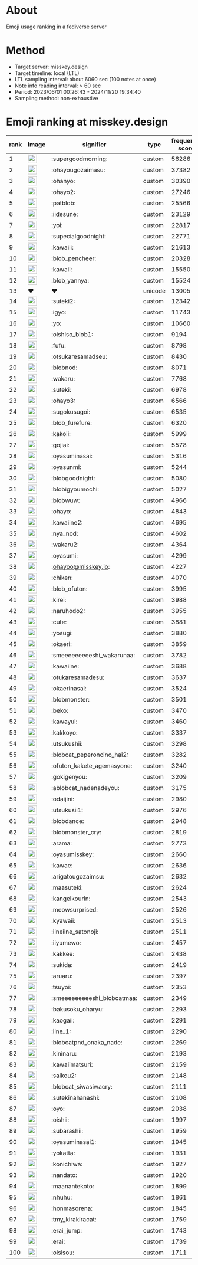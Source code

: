 # About
Emoji usage ranking in a fediverse server

# Method
- Target server: misskey.design
- Target timeline: local (LTL)
- LTL sampling interval: about 6060 sec (100 notes at once)
- Note info reading interval: > 60 sec
- Period: 2023/06/01 00:26:43 - 2024/11/20 19:34:40 
- Sampling method: non-exhaustive

# Emoji ranking at misskey.design

|rank|image|signifier|type|frequency score|
|----|----|----|----|----|
|1|<img height="24" src="https://misskey.design/emoji/supergoodmorning.webp">|:supergoodmorning:|custom|56286|
|2|<img height="24" src="https://misskey.design/emoji/ohayougozaimasu.webp">|:ohayougozaimasu:|custom|37382|
|3|<img height="24" src="https://misskey.design/emoji/ohanyo.webp">|:ohanyo:|custom|30390|
|4|<img height="24" src="https://misskey.design/emoji/ohayo2.webp">|:ohayo2:|custom|27246|
|5|<img height="24" src="https://misskey.design/emoji/patblob.webp">|:patblob:|custom|25566|
|6|<img height="24" src="https://misskey.design/emoji/iidesune.webp">|:iidesune:|custom|23129|
|7|<img height="24" src="https://misskey.design/emoji/yoi.webp">|:yoi:|custom|22817|
|8|<img height="24" src="https://misskey.design/emoji/supecialgoodnight.webp">|:supecialgoodnight:|custom|22771|
|9|<img height="24" src="https://misskey.design/emoji/kawaiii.webp">|:kawaiii:|custom|21613|
|10|<img height="24" src="https://misskey.design/emoji/blob_pencheer.webp">|:blob_pencheer:|custom|20328|
|11|<img height="24" src="https://misskey.design/emoji/kawaii.webp">|:kawaii:|custom|15550|
|12|<img height="24" src="https://misskey.design/emoji/blob_yannya.webp">|:blob_yannya:|custom|15524|
|13|❤|❤|unicode|13005|
|14|<img height="24" src="https://misskey.design/emoji/suteki2.webp">|:suteki2:|custom|12342|
|15|<img height="24" src="https://misskey.design/emoji/igyo.webp">|:igyo:|custom|11743|
|16|<img height="24" src="https://misskey.design/emoji/yo.webp">|:yo:|custom|10660|
|17|<img height="24" src="https://misskey.design/emoji/oishiso_blob1.webp">|:oishiso_blob1:|custom|9194|
|18|<img height="24" src="https://misskey.design/emoji/fufu.webp">|:fufu:|custom|8798|
|19|<img height="24" src="https://misskey.design/emoji/otsukaresamadseu.webp">|:otsukaresamadseu:|custom|8430|
|20|<img height="24" src="https://misskey.design/emoji/blobnod.webp">|:blobnod:|custom|8071|
|21|<img height="24" src="https://misskey.design/emoji/wakaru.webp">|:wakaru:|custom|7768|
|22|<img height="24" src="https://misskey.design/emoji/suteki.webp">|:suteki:|custom|6978|
|23|<img height="24" src="https://misskey.design/emoji/ohayo3.webp">|:ohayo3:|custom|6566|
|24|<img height="24" src="https://misskey.design/emoji/sugokusugoi.webp">|:sugokusugoi:|custom|6535|
|25|<img height="24" src="https://misskey.design/emoji/blob_furefure.webp">|:blob_furefure:|custom|6320|
|26|<img height="24" src="https://misskey.design/emoji/kakoii.webp">|:kakoii:|custom|5999|
|27|<img height="24" src="https://misskey.design/emoji/gojiai.webp">|:gojiai:|custom|5578|
|28|<img height="24" src="https://misskey.design/emoji/oyasuminasai.webp">|:oyasuminasai:|custom|5316|
|29|<img height="24" src="https://misskey.design/emoji/oyasunmi.webp">|:oyasunmi:|custom|5244|
|30|<img height="24" src="https://misskey.design/emoji/blobgoodnight.webp">|:blobgoodnight:|custom|5080|
|31|<img height="24" src="https://misskey.design/emoji/blobigyoumochi.webp">|:blobigyoumochi:|custom|5027|
|32|<img height="24" src="https://misskey.design/emoji/blobwuw.webp">|:blobwuw:|custom|4966|
|33|<img height="24" src="https://misskey.design/emoji/ohayo.webp">|:ohayo:|custom|4843|
|34|<img height="24" src="https://misskey.design/emoji/kawaiine2.webp">|:kawaiine2:|custom|4695|
|35|<img height="24" src="https://misskey.design/emoji/nya_nod.webp">|:nya_nod:|custom|4602|
|36|<img height="24" src="https://misskey.design/emoji/wakaru2.webp">|:wakaru2:|custom|4364|
|37|<img height="24" src="https://misskey.design/emoji/oyasumi.webp">|:oyasumi:|custom|4299|
|38|<img height="24" src="https://misskey.design/emoji/ohayoo.webp">|:ohayoo@misskey.io:|custom|4227|
|39|<img height="24" src="https://misskey.design/emoji/chiken.webp">|:chiken:|custom|4070|
|40|<img height="24" src="https://misskey.design/emoji/blob_ofuton.webp">|:blob_ofuton:|custom|3995|
|41|<img height="24" src="https://misskey.design/emoji/kirei.webp">|:kirei:|custom|3988|
|42|<img height="24" src="https://misskey.design/emoji/naruhodo2.webp">|:naruhodo2:|custom|3955|
|43|<img height="24" src="https://misskey.design/emoji/cute.webp">|:cute:|custom|3881|
|44|<img height="24" src="https://misskey.design/emoji/yosugi.webp">|:yosugi:|custom|3880|
|45|<img height="24" src="https://misskey.design/emoji/okaeri.webp">|:okaeri:|custom|3859|
|46|<img height="24" src="https://misskey.design/emoji/smeeeeeeeeeshi_wakarunaa.webp">|:smeeeeeeeeeshi_wakarunaa:|custom|3782|
|47|<img height="24" src="https://misskey.design/emoji/kawaiine.webp">|:kawaiine:|custom|3688|
|48|<img height="24" src="https://misskey.design/emoji/otukaresamadesu.webp">|:otukaresamadesu:|custom|3637|
|49|<img height="24" src="https://misskey.design/emoji/okaerinasai.webp">|:okaerinasai:|custom|3524|
|50|<img height="24" src="https://misskey.design/emoji/blobmonster.webp">|:blobmonster:|custom|3501|
|51|<img height="24" src="https://misskey.design/emoji/beko.webp">|:beko:|custom|3470|
|52|<img height="24" src="https://misskey.design/emoji/kawayui.webp">|:kawayui:|custom|3460|
|53|<img height="24" src="https://misskey.design/emoji/kakkoyo.webp">|:kakkoyo:|custom|3337|
|54|<img height="24" src="https://misskey.design/emoji/utsukushii.webp">|:utsukushii:|custom|3298|
|55|<img height="24" src="https://misskey.design/emoji/blobcat_peperoncino_hai2.webp">|:blobcat_peperoncino_hai2:|custom|3282|
|56|<img height="24" src="https://misskey.design/emoji/ofuton_kakete_agemasyone.webp">|:ofuton_kakete_agemasyone:|custom|3240|
|57|<img height="24" src="https://misskey.design/emoji/gokigenyou.webp">|:gokigenyou:|custom|3209|
|58|<img height="24" src="https://misskey.design/emoji/ablobcat_nadenadeyou.webp">|:ablobcat_nadenadeyou:|custom|3175|
|59|<img height="24" src="https://misskey.design/emoji/odaijini.webp">|:odaijini:|custom|2980|
|60|<img height="24" src="https://misskey.design/emoji/utsukusii1.webp">|:utsukusii1:|custom|2976|
|61|<img height="24" src="https://misskey.design/emoji/blobdance.webp">|:blobdance:|custom|2948|
|62|<img height="24" src="https://misskey.design/emoji/blobmonster_cry.webp">|:blobmonster_cry:|custom|2819|
|63|<img height="24" src="https://misskey.design/emoji/arama.webp">|:arama:|custom|2773|
|64|<img height="24" src="https://misskey.design/emoji/oyasumisskey.webp">|:oyasumisskey:|custom|2660|
|65|<img height="24" src="https://misskey.design/emoji/kawae.webp">|:kawae:|custom|2636|
|66|<img height="24" src="https://misskey.design/emoji/arigatougozaimsu.webp">|:arigatougozaimsu:|custom|2632|
|67|<img height="24" src="https://misskey.design/emoji/maasuteki.webp">|:maasuteki:|custom|2624|
|68|<img height="24" src="https://misskey.design/emoji/kangeikourin.webp">|:kangeikourin:|custom|2543|
|69|<img height="24" src="https://misskey.design/emoji/meowsurprised.webp">|:meowsurprised:|custom|2526|
|70|<img height="24" src="https://misskey.design/emoji/kyawaii.webp">|:kyawaii:|custom|2513|
|71|<img height="24" src="https://misskey.design/emoji/iineiine_satonoji.webp">|:iineiine_satonoji:|custom|2511|
|72|<img height="24" src="https://misskey.design/emoji/iiyumewo.webp">|:iiyumewo:|custom|2457|
|73|<img height="24" src="https://misskey.design/emoji/kakkee.webp">|:kakkee:|custom|2438|
|74|<img height="24" src="https://misskey.design/emoji/sukida.webp">|:sukida:|custom|2419|
|75|<img height="24" src="https://misskey.design/emoji/aruaru.webp">|:aruaru:|custom|2397|
|76|<img height="24" src="https://misskey.design/emoji/tsuyoi.webp">|:tsuyoi:|custom|2353|
|77|<img height="24" src="https://misskey.design/emoji/smeeeeeeeeeshi_blobcatmaa.webp">|:smeeeeeeeeeshi_blobcatmaa:|custom|2349|
|78|<img height="24" src="https://misskey.design/emoji/bakusoku_oharyu.webp">|:bakusoku_oharyu:|custom|2293|
|79|<img height="24" src="https://misskey.design/emoji/kaogaii.webp">|:kaogaii:|custom|2291|
|80|<img height="24" src="https://misskey.design/emoji/iine_1.webp">|:iine_1:|custom|2290|
|81|<img height="24" src="https://misskey.design/emoji/blobcatpnd_onaka_nade.webp">|:blobcatpnd_onaka_nade:|custom|2269|
|82|<img height="24" src="https://misskey.design/emoji/kininaru.webp">|:kininaru:|custom|2193|
|83|<img height="24" src="https://misskey.design/emoji/kawaiimatsuri.webp">|:kawaiimatsuri:|custom|2159|
|84|<img height="24" src="https://misskey.design/emoji/saikou2.webp">|:saikou2:|custom|2148|
|85|<img height="24" src="https://misskey.design/emoji/blobcat_siwasiwacry.webp">|:blobcat_siwasiwacry:|custom|2111|
|86|<img height="24" src="https://misskey.design/emoji/sutekinahanashi.webp">|:sutekinahanashi:|custom|2108|
|87|<img height="24" src="https://misskey.design/emoji/oyo.webp">|:oyo:|custom|2038|
|88|<img height="24" src="https://misskey.design/emoji/oishii.webp">|:oishii:|custom|1997|
|89|<img height="24" src="https://misskey.design/emoji/subarashii.webp">|:subarashii:|custom|1959|
|90|<img height="24" src="https://misskey.design/emoji/oyasuminasai1.webp">|:oyasuminasai1:|custom|1945|
|91|<img height="24" src="https://misskey.design/emoji/yokatta.webp">|:yokatta:|custom|1931|
|92|<img height="24" src="https://misskey.design/emoji/konichiwa.webp">|:konichiwa:|custom|1927|
|93|<img height="24" src="https://misskey.design/emoji/nandato.webp">|:nandato:|custom|1920|
|94|<img height="24" src="https://misskey.design/emoji/maanantekoto.webp">|:maanantekoto:|custom|1899|
|95|<img height="24" src="https://misskey.design/emoji/nhuhu.webp">|:nhuhu:|custom|1861|
|96|<img height="24" src="https://misskey.design/emoji/honmasorena.webp">|:honmasorena:|custom|1845|
|97|<img height="24" src="https://misskey.design/emoji/tmy_kirakiracat.webp">|:tmy_kirakiracat:|custom|1759|
|98|<img height="24" src="https://misskey.design/emoji/erai_jump.webp">|:erai_jump:|custom|1743|
|99|<img height="24" src="https://misskey.design/emoji/erai.webp">|:erai:|custom|1739|
|100|<img height="24" src="https://misskey.design/emoji/oisisou.webp">|:oisisou:|custom|1711|
